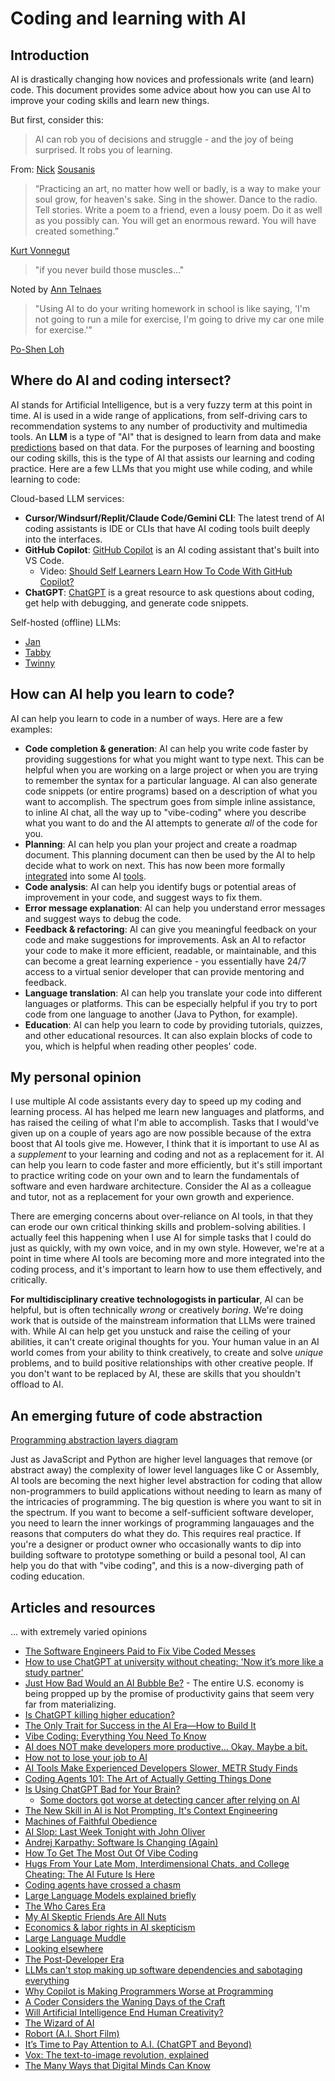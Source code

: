 # Coding and learning with AI

## Introduction

AI is drastically changing how novices and professionals write (and learn) code. This document provides some advice about how you can use AI to improve your coding skills and learn new things.

But first, consider this:

[](../images/ai-learning-experience.png)

> AI can rob you of decisions and struggle - and the joy of being surprised. It robs you of learning.

From: [Nick](https://spinweaveandcut.com/fall-2025-syllabi/) [Sousanis](https://bsky.app/profile/nsousanis.bsky.social/post/3lwa2ppvwqk23)

> “Practicing an art, no matter how well or badly, is a way to make your soul grow, for heaven's sake. Sing in the shower. Dance to the radio. Tell stories. Write a poem to a friend, even a lousy poem. Do it as well as you possibly can. You will get an enormous reward. You will have created something.”

[Kurt Vonnegut](https://www.goodreads.com/quotes/529521-practicing-an-art-no-matter-how-well-or-badly-is)

[](../images/ai-students.jpg)

> "if you never build those muscles..."

Noted by [Ann Telnaes](https://bsky.app/profile/anntelnaes.bsky.social/post/3lufpzwfyzs2o)

> "Using AI to do your writing homework in school is like saying, 'I'm not going to run a mile for exercise, I'm going to drive my car one mile for exercise.'"

[Po-Shen Loh](https://www.youtube.com/watch?v=xWYb7tImErI)

## Where do AI and coding intersect?

AI stands for Artificial Intelligence, but is a very fuzzy term at this point in time. AI is used in a wide range of applications, from self-driving cars to recommendation systems to any number of productivity and multimedia tools. An **LLM** is a type of "AI" that is designed to learn from data and make [predictions](https://en.wikipedia.org/wiki/Stochastic_parrot) based on that data. For the purposes of learning and boosting our coding skills, this is the type of AI that assists our learning and coding practice. Here are a few LLMs that you might use while coding, and while learning to code:

Cloud-based LLM services:

- **Cursor/Windsurf/Replit/Claude Code/Gemini CLI**: The latest trend of AI coding assistants is IDE or CLIs that have AI coding tools built deeply into the interfaces. 
- **GitHub Copilot**: [GitHub Copilot](https://github.com/features/copilot) is an AI coding assistant that's built into VS Code.
  - Video: [Should Self Learners Learn How To Code With GitHub Copilot?](https://www.youtube.com/watch?v=M9ouguDntLY) 
- **ChatGPT**: [ChatGPT](https://openai.com/chatgpt/) is a great resource to ask questions about coding, get help with debugging, and generate code snippets.

Self-hosted (offline) LLMs:

- [Jan](https://github.com/menloresearch/jan)
- [Tabby](https://github.com/TabbyML/tabby)
- [Twinny](https://github.com/twinnydotdev/twinny)

## How can AI help you learn to code?

AI can help you learn to code in a number of ways. Here are a few examples:

- **Code completion & generation**: AI can help you write code faster by providing suggestions for what you might want to type next. This can be helpful when you are working on a large project or when you are trying to remember the syntax for a particular language. AI can also generate code snippets (or entire programs) based on a description of what you want to accomplish. The spectrum goes from simple inline assistance, to inline AI chat, all the way up to "vibe-coding" where you describe what you want to do and the AI attempts to generate *all* of the code for you.
- **Planning**: AI can help you plan your project and create a roadmap document. This planning document can then be used by the AI to help decide what to work on next. This has now been more formally [integrated](https://docs.github.com/en/copilot/how-tos/configure-custom-instructions/add-repository-instructions) into some AI [tools](https://docs.cursor.com/en/context/rules).
- **Code analysis**: AI can help you identify bugs or potential areas of improvement in your code, and suggest ways to fix them. 
- **Error message explanation**: AI can help you understand error messages and suggest ways to debug the code. 
- **Feedback & refactoring**: AI can give you meaningful feedback on your code and make suggestions for improvements. Ask an AI to refactor your code to make it more efficient, readable, or maintainable, and this can become a great learning experience - you essentially have 24/7 access to a virtual senior developer that can provide mentoring and feedback.
- **Language translation**: AI can help you translate your code into different languages or platforms. This can be especially helpful if you try to port code from one language to another (Java to Python, for example).
- **Education**: AI can help you learn to code by providing tutorials, quizzes, and other educational resources. It can also explain blocks of code to you, which is helpful when reading other peoples' code. 

## My personal opinion

I use multiple AI code assistants every day to speed up my coding and learning process. AI has helped me learn new languages and platforms, and has raised the ceiling of what I'm able to accomplish. Tasks that I would've given up on a couple of years ago are now possible because of the extra boost that AI tools give me. However, I think that it is important to use AI as a *supplement* to your learning and coding and not as a replacement for it. AI can help you learn to code faster and more efficiently, but it's still important to practice writing code on your own and to learn the fundamentals of software and even hardware architecture. Consider the AI as a colleague and tutor, not as a replacement for your own growth and experience. 

There are emerging concerns about over-reliance on AI tools, in that they can erode our own critical thinking skills and problem-solving abilities. I actually feel this happening when I use AI for simple tasks that I could do just as quickly, with my own voice, and in my own style. However, we're at a point in time where AI tools are becoming more and more integrated into the coding process, and it's important to learn how to use them effectively, and critically. 

**For multidisciplinary creative technologogists in particular**, AI can be helpful, but is often technically *wrong* or creatively *boring*. We're doing work that is outside of the mainstream information that LLMs were trained with. While AI can help get you unstuck and raise the ceiling of your abilities, it can't create original thoughts for you. Your human value in an AI world comes from your ability to think creatively, to create and solve *unique* problems, and to build positive relationships with other creative people. If you don't want to be replaced by AI, these are skills that you shouldn't offload to AI.

## An emerging future of code abstraction

[Programming abstraction layers diagram](../images/programming-abstraction-layers.png)

Just as JavaScript and Python are higher level languages that remove (or abstract away) the complexity of lower level languages like C or Assembly, AI tools are becoming the next higher level abstraction for coding that allow non-programmers to build applications without needing to learn as many of the intricacies of programming. The big question is where you want to sit in the spectrum. If you want to become a self-sufficient software developer, you need to learn the inner workings of programming langauages and the reasons that computers do what they do. This requires real practice. If you're a designer or product owner who occasionally wants to dip into building software to prototype something or build a pesonal tool, AI can help you do that with "vibe coding", and this is a now-diverging path of coding education.

## Articles and resources

... with extremely varied opinions

- [The Software Engineers Paid to Fix Vibe Coded Messes](https://www.404media.co/the-software-engineers-paid-to-fix-vibe-coded-messes/)
- [How to use ChatGPT at university without cheating: 'Now it’s more like a study partner'](https://www.theguardian.com/education/2025/sep/14/how-to-use-chatgpt-at-university-without-cheating-now-its-more-like-a-study-partner)
- [Just How Bad Would an AI Bubble Be?](https://www.theatlantic.com/economy/archive/2025/09/ai-bubble-us-economy/684128/?gift=7hTHsHMAOczHYMB_joQW7LTGoKy3Twvj1C29M0nRWY4&utm_source=copy-link&utm_medium=social&utm_campaign=share) - The entire U.S. economy is being propped up by the promise of productivity gains that seem very far from materializing.
- [Is ChatGPT killing higher education?](https://podcasts.apple.com/us/podcast/decoder-with-nilay-patel/id1011668648?i=1000723417161)
- [The Only Trait for Success in the AI Era—How to Build It](https://www.youtube.com/watch?v=xWYb7tImErI)
- [Vibe Coding: Everything You Need To Know](https://podcasts.apple.com/us/podcast/big-technology-podcast/id1522960417?i=1000720895504)
- [AI does NOT make developers more productive… Okay. Maybe a bit.](https://www.youtube.com/watch?v=Ozorw5tdFrU)
- [How not to lose your job to AI](https://80000hours.org/agi/guide/skills-ai-makes-valuable/)
- [AI Tools Make Experienced Developers Slower, METR Study Finds](https://metr.org/blog/2025-07-10-early-2025-ai-experienced-os-dev-study/)
- [Coding Agents 101: The Art of Actually Getting Things Done](https://devin.ai/agents101#introduction)
- [Is Using ChatGPT Bad for Your Brain?](https://www.media.mit.edu/articles/is-using-chatgpt-to-write-your-essay-bad-for-your-brain-new-mit-study-explained/)
  - [Some doctors got worse at detecting cancer after relying on AI](https://www.theverge.com/ai-artificial-intelligence/758672/some-doctors-got-worse-at-detecting-cancer-after-relying-on-ai)
- [The New Skill in AI is Not Prompting, It's Context Engineering](https://www.philschmid.de/context-engineering)
- [Machines of Faithful Obedience](https://www.lesswrong.com/posts/faAX5Buxc7cdjkXQG/machines-of-faithful-obedience)
- [AI Slop: Last Week Tonight with John Oliver](https://www.youtube.com/watch?v=TWpg1RmzAbc)
- [Andrej Karpathy: Software Is Changing (Again)](https://www.youtube.com/watch?v=LCEmiRjPEtQ)
- [How To Get The Most Out Of Vibe Coding](https://www.youtube.com/watch?v=BJjsfNO5JTo)
- [Hugs From Your Late Mom, Interdimensional Chats, and College Cheating: The AI Future Is Here](https://podcasts.apple.com/us/podcast/offline-with-jon-favreau/id1610392666?i=1000714588578)
- [Coding agents have crossed a chasm](https://blog.singleton.io/posts/2025-06-14-coding-agents-cross-a-chasm/)
- [Large Language Models explained briefly](https://www.youtube.com/watch?v=LPZh9BOjkQs)
- [The Who Cares Era](https://dansinker.com/posts/2025-05-23-who-cares/)
- [My AI Skeptic Friends Are All Nuts](https://fly.io/blog/youre-all-nuts/)
- [Economics & labor rights in AI skepticism](https://henry.codes/writing/economics-and-labor-rights-in-ai-skepticism/)
- [Large Language Muddle](https://jasonsantamaria.com/blog/large-language-muddle)
- [Looking elsewhere](https://robbowen.digital/wrote-about/looking-elsewhere/)
- [The Post-Developer Era](https://www.joshwcomeau.com/blog/the-post-developer-era/)
- [LLMs can't stop making up software dependencies and sabotaging everything](https://www.theregister.com/2025/04/12/ai_code_suggestions_sabotage_supply_chain/)
- [Why Copilot is Making Programmers Worse at Programming](https://www.darrenhorrocks.co.uk/why-copilot-making-programmers-worse-at-programming/)
- [A Coder Considers the Waning Days of the Craft](https://www.newyorker.com/magazine/2023/11/20/a-coder-considers-the-waning-days-of-the-craft)
- [Will Artificial Intelligence End Human Creativity?](https://www.youtube.com/watch?v=oqamdXxdfSA)
- [The Wizard of AI](https://alanwarburton.co.uk/)
- [Robort (A.I. Short Film)](https://www.youtube.com/watch?v=N_Nvr4ztBXs)
- [It’s Time to Pay Attention to A.I. (ChatGPT and Beyond)](https://www.youtube.com/watch?v=0uQqMxXoNVs)
- [Vox: The text-to-image revolution, explained](https://www.youtube.com/watch?v=SVcsDDABEkM)
- [The Many Ways that Digital Minds Can Know](https://moultano.wordpress.com/2023/06/28/the-many-ways-that-digital-minds-can-know/)
